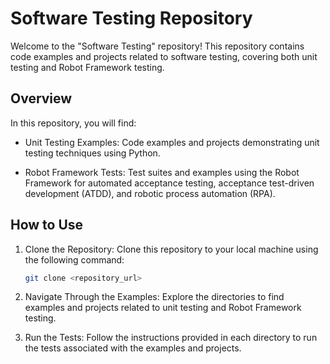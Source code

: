 
# Software Testing Repository
Welcome to the "Software Testing" repository! This repository contains code examples and projects related to software testing, covering both unit testing and Robot Framework testing.

## Overview
In this repository, you will find:

- Unit Testing Examples: Code examples and projects demonstrating unit testing techniques using Python.

- Robot Framework Tests: Test suites and examples using the Robot Framework for automated acceptance testing, acceptance test-driven development (ATDD), and robotic process automation (RPA).

## How to Use

1. Clone the Repository:
   Clone this repository to your local machine using the following command:

   ```bash
   git clone <repository_url>

2. Navigate Through the Examples:
Explore the directories to find examples and projects related to unit testing and Robot Framework testing.

3. Run the Tests:
Follow the instructions provided in each directory to run the tests associated with the examples and projects.